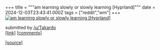 +++
title = """am learning slowly or slowly learning [Hyprland]"""
date = 2024-12-03T23:43:41.000Z
tags = ["reddit","wm"]
+++
[![am learning slowly or slowly learning [Hyprland]](https://b.thumbs.redditmedia.com/0cGe9MhubTTlTGC7Rbwqpn-lGIBLqUKWRMdH7-z_TLc.jpg "am learning slowly or slowly learning [Hyprland]")](https://www.reddit.com/r/unixporn/comments/1h61wfo/am_learning_slowly_or_slowly_learning_hyprland/)

submitted by [/u/Takardo](https://www.reddit.com/user/Takardo)  
[\[link\]](https://www.reddit.com/gallery/1h61wfo) [\[comments\]](https://www.reddit.com/r/unixporn/comments/1h61wfo/am_learning_slowly_or_slowly_learning_hyprland/)

[[source]](https://www.reddit.com/r/unixporn/comments/1h61wfo/am_learning_slowly_or_slowly_learning_hyprland/)
